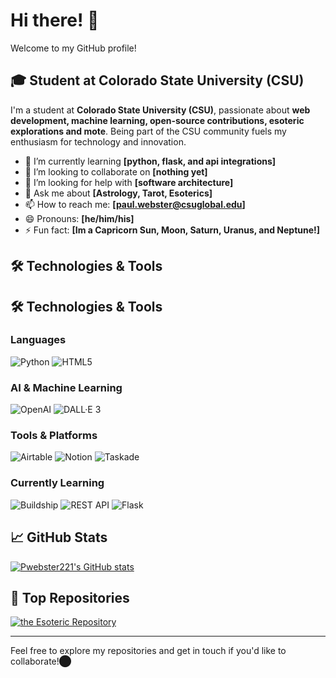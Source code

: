 # Hi there! 👋

Welcome to my GitHub profile!

## 🎓 Student at Colorado State University (CSU)

I'm a student at **Colorado State University (CSU)**, passionate about **web development, machine learning, open-source contributions, esoteric explorations and mote**. Being part of the CSU community fuels my enthusiasm for technology and innovation.

- 🌱 I’m currently learning **[python, flask, and api integrations]**
- 👯 I’m looking to collaborate on **[nothing yet]**
- 🤔 I’m looking for help with **[software architecture]**
- 💬 Ask me about **[Astrology, Tarot, Esoterics]**
- 📫 How to reach me: **[paul.webster@csuglobal.edu]**
- 😄 Pronouns: **[he/him/his]**
- ⚡ Fun fact: **[Im a Capricorn Sun, Moon, Saturn, Uranus, and Neptune!]**

## 🛠️ Technologies & Tools

## 🛠️ Technologies & Tools

### Languages

![Python](https://img.shields.io/badge/Python-3776AB?style=for-the-badge&logo=Python&logoColor=white)
![HTML5](https://img.shields.io/badge/HTML5-E34F26?style=for-the-badge&logo=HTML5&logoColor=white)

### AI & Machine Learning

![OpenAI](https://img.shields.io/badge/OpenAI-412991?style=for-the-badge&logo=OpenAI&logoColor=white)
![DALL·E 3](https://img.shields.io/badge/DALL·E_3-412991?style=for-the-badge&logo=OpenAI&logoColor=white)

### Tools & Platforms

![Airtable](https://img.shields.io/badge/Airtable-18BFFF?style=for-the-badge&logo=Airtable&logoColor=white)
![Notion](https://img.shields.io/badge/Notion-000000?style=for-the-badge&logo=Notion&logoColor=white)
![Taskade](https://img.shields.io/badge/Taskade-FF0066?style=for-the-badge&logo=Taskade&logoColor=white)

### Currently Learning

![Buildship](https://img.shields.io/badge/Buildship-02303A?style=for-the-badge&logo=Gradle&logoColor=white)
![REST API](https://img.shields.io/badge/REST%20API-02569B?style=for-the-badge&logo=api&logoColor=white)
![Flask](https://img.shields.io/badge/Flask-000000?style=for-the-badge&logo=Flask&logoColor=white)


## 📈 GitHub Stats

[![Pwebster221's GitHub stats](https://github-readme-stats.vercel.app/api?username=pwebster221)](https://github.com/pwebster221/github-readme-stats)



## 🔖 Top Repositories

[![the Esoteric Repository](https://github-readme-stats.vercel.app/api/pin/?username=pwebster221&repo=the-repository&theme=dracula)](https://github.com/pwebster221/the-repository)

---

Feel free to explore my repositories and get in touch if you'd like to collaborate!​⬤
